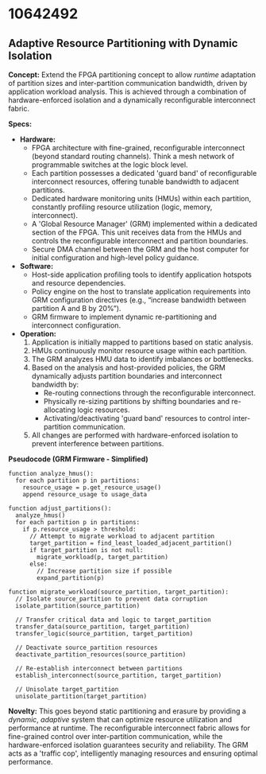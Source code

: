 # 10642492

## Adaptive Resource Partitioning with Dynamic Isolation

**Concept:** Extend the FPGA partitioning concept to allow *runtime* adaptation of partition sizes and inter-partition communication bandwidth, driven by application workload analysis. This is achieved through a combination of hardware-enforced isolation and a dynamically reconfigurable interconnect fabric.

**Specs:**

*   **Hardware:**
    *   FPGA architecture with fine-grained, reconfigurable interconnect (beyond standard routing channels). Think a mesh network of programmable switches at the logic block level.
    *   Each partition possesses a dedicated 'guard band' of reconfigurable interconnect resources, offering tunable bandwidth to adjacent partitions.
    *   Dedicated hardware monitoring units (HMUs) within each partition, constantly profiling resource utilization (logic, memory, interconnect).
    *   A 'Global Resource Manager' (GRM) implemented within a dedicated section of the FPGA. This unit receives data from the HMUs and controls the reconfigurable interconnect and partition boundaries.
    *   Secure DMA channel between the GRM and the host computer for initial configuration and high-level policy guidance.
*   **Software:**
    *   Host-side application profiling tools to identify application hotspots and resource dependencies.
    *   Policy engine on the host to translate application requirements into GRM configuration directives (e.g., “increase bandwidth between partition A and B by 20%”).
    *   GRM firmware to implement dynamic re-partitioning and interconnect configuration.
*   **Operation:**
    1.  Application is initially mapped to partitions based on static analysis.
    2.  HMUs continuously monitor resource usage within each partition.
    3.  The GRM analyzes HMU data to identify imbalances or bottlenecks.
    4.  Based on the analysis and host-provided policies, the GRM dynamically adjusts partition boundaries and interconnect bandwidth by:
        *   Re-routing connections through the reconfigurable interconnect.
        *   Physically re-sizing partitions by shifting boundaries and re-allocating logic resources.
        *   Activating/deactivating 'guard band' resources to control inter-partition communication.
    5.  All changes are performed with hardware-enforced isolation to prevent interference between partitions.

**Pseudocode (GRM Firmware - Simplified)**

```
function analyze_hmus():
  for each partition p in partitions:
    resource_usage = p.get_resource_usage()
    append resource_usage to usage_data

function adjust_partitions():
  analyze_hmus()
  for each partition p in partitions:
    if p.resource_usage > threshold:
      // Attempt to migrate workload to adjacent partition
      target_partition = find_least_loaded_adjacent_partition()
      if target_partition is not null:
        migrate_workload(p, target_partition)
      else:
        // Increase partition size if possible
        expand_partition(p)

function migrate_workload(source_partition, target_partition):
  // Isolate source_partition to prevent data corruption
  isolate_partition(source_partition)

  // Transfer critical data and logic to target_partition
  transfer_data(source_partition, target_partition)
  transfer_logic(source_partition, target_partition)

  // Deactivate source_partition resources
  deactivate_partition_resources(source_partition)

  // Re-establish interconnect between partitions
  establish_interconnect(source_partition, target_partition)

  // Unisolate target_partition
  unisolate_partition(target_partition)
```

**Novelty:** This goes beyond static partitioning and erasure by providing a *dynamic*, *adaptive* system that can optimize resource utilization and performance at runtime. The reconfigurable interconnect fabric allows for fine-grained control over inter-partition communication, while the hardware-enforced isolation guarantees security and reliability. The GRM acts as a 'traffic cop', intelligently managing resources and ensuring optimal performance.
